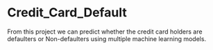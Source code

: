 # Credit_Card_Default
From this project we can predict whether the credit card holders are defaulters or Non-defaulters using multiple machine learning models.
